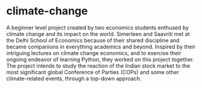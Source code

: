# climate-change
A beginner level project created by two economics students enthused by climate change and its impact on the world.
Simerleen and Saavriti met at the Delhi School of Economics because of their shared discipline and became companions in everything academics and beyond. Inspired by their intriguing lectures on climate change economics, and to exercise their ongoing endeavor of learning Python, they worked on this project together. 
The project intends to study the reaction of the Indian stock market to the most significant global Conference of Parties (COPs) and some other climate-related events, through a top-down approach. 
